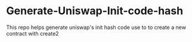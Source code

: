 # Generate-Uniswap-Init-code-hash
 This repo helps generate uniswap's init hash code use to to create a new contract with create2
